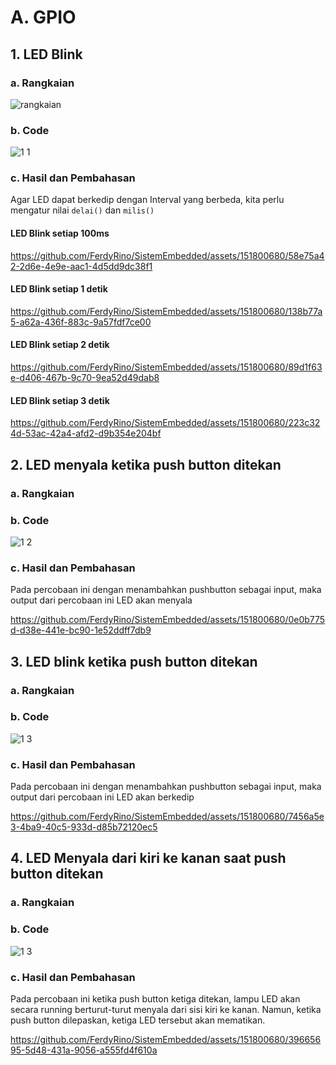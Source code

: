 # A. GPIO

## 1. LED Blink

### a. Rangkaian
![rangkaian](https://github.com/FerdyRino/SistemEmbedded/assets/151800680/c9da9499-782d-4629-a176-ea2ece5338d4)


### b. Code
![1 1](https://github.com/FerdyRino/SistemEmbedded/assets/151800680/242dc080-7a46-4b82-b394-084e1fb337c0)


### c. Hasil dan Pembahasan
Agar LED dapat berkedip dengan Interval yang berbeda, kita perlu mengatur nilai `delai()` dan `milis()`

#### LED Blink setiap 100ms
https://github.com/FerdyRino/SistemEmbedded/assets/151800680/58e75a42-2d6e-4e9e-aac1-4d5dd9dc38f1

#### LED Blink setiap 1 detik
https://github.com/FerdyRino/SistemEmbedded/assets/151800680/138b77a5-a62a-436f-883c-9a57fdf7ce00

#### LED Blink setiap 2 detik
https://github.com/FerdyRino/SistemEmbedded/assets/151800680/89d1f63e-d406-467b-9c70-9ea52d49dab8

#### LED Blink setiap 3 detik
https://github.com/FerdyRino/SistemEmbedded/assets/151800680/223c324d-53ac-42a4-afd2-d9b354e204bf

## 2. LED menyala ketika push button ditekan

### a. Rangkaian 

### b. Code
![1 2](https://github.com/FerdyRino/SistemEmbedded/assets/151800680/445ee118-7e31-4888-9ecb-2c4a3a744901)

### c. Hasil dan Pembahasan
Pada percobaan ini dengan menambahkan pushbutton sebagai input, maka output dari percobaan ini LED akan menyala

https://github.com/FerdyRino/SistemEmbedded/assets/151800680/0e0b775d-d38e-441e-bc90-1e52ddff7db9


## 3. LED blink ketika push button ditekan

### a. Rangkaian 

### b. Code
![1 3](https://github.com/FerdyRino/SistemEmbedded/assets/151800680/05d92c0a-d4ad-4348-a6f9-b54d43d7b0a5)

### c. Hasil dan Pembahasan
Pada percobaan ini dengan menambahkan pushbutton sebagai input, maka output dari percobaan ini LED akan berkedip

https://github.com/FerdyRino/SistemEmbedded/assets/151800680/7456a5e3-4ba9-40c5-933d-d85b72120ec5


## 4. LED Menyala dari kiri ke kanan saat push button ditekan

### a. Rangkaian 

### b. Code
![1 3](https://github.com/FerdyRino/SistemEmbedded/assets/151800680/5d0204ff-5efe-42ac-ae1e-3806a683c750)

### c. Hasil dan Pembahasan
Pada percobaan ini ketika push button ketiga ditekan, lampu LED akan secara running berturut-turut menyala dari sisi kiri ke kanan. Namun, ketika push button dilepaskan, ketiga LED tersebut akan mematikan.

https://github.com/FerdyRino/SistemEmbedded/assets/151800680/39665695-5d48-431a-9056-a555fd4f610a

